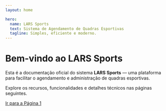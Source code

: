 ```yaml
---
layout: home

hero:
  name: LARS Sports
  text: Sistema de Agendamento de Quadras Esportivas
  tagline: Simples, eficiente e moderno. 
---
```


# Bem-vindo ao LARS Sports

Esta é a documentação oficial do sistema **LARS Sports** — uma plataforma para facilitar o agendamento e administração de quadras esportivas.

Explore os recursos, funcionalidades e detalhes técnicos nas páginas seguintes.

<a href="/1" class="vp-button">Ir para a Página 1</a>
